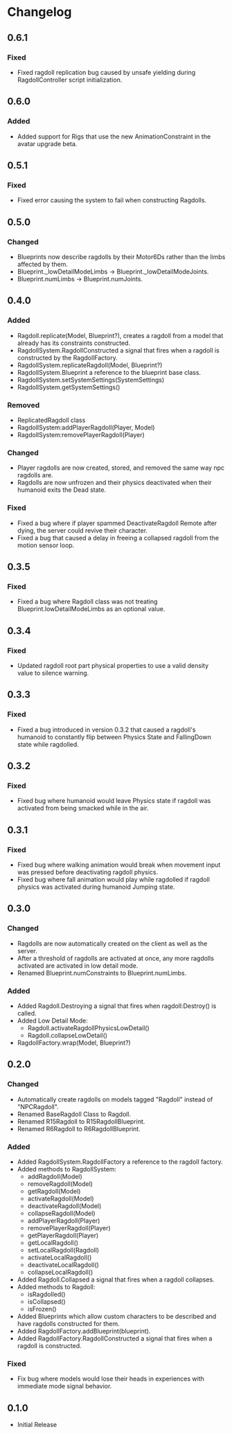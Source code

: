 # Changelog

## 0.6.1
### Fixed

- Fixed ragdoll replication bug caused by unsafe yielding during RagdollController script initialization.

## 0.6.0
### Added

- Added support for Rigs that use the new AnimationConstraint in the avatar upgrade beta.

## 0.5.1
### Fixed

- Fixed error causing the system to fail when constructing Ragdolls.

## 0.5.0
### Changed

- Blueprints now describe ragdolls by their Motor6Ds rather than the limbs affected by them.
- Blueprint._lowDetailModeLimbs -> Blueprint._lowDetailModeJoints.
- Blueprint.numLimbs -> Blueprint.numJoints.

## 0.4.0
### Added

- Ragdoll.replicate(Model, Blueprint?), creates a ragdoll from a model that already has its constraints constructed.
- RagdollSystem.RagdollConstructed a signal that fires when a ragdoll is constructed by the RagdollFactory.
- RagdollSystem.replicateRagdoll(Model, Blueprint?)
- RagdollSystem.Blueprint a reference to the blueprint base class.
- RagdollSystem.setSystemSettings(SystemSettings)
- RagdollSystem.getSystemSettings()

### Removed

- ReplicatedRagdoll class
- RagdollSystem:addPlayerRagdoll(Player, Model)
- RagdollSystem:removePlayerRagdoll(Player)

### Changed

- Player ragdolls are now created, stored, and removed the same way npc ragdolls are.
- Ragdolls are now unfrozen and their physics deactivated when their humanoid exits the Dead state.

### Fixed

- Fixed a bug where if player spammed DeactivateRagdoll Remote after dying, the server could revive their character.
- Fixed a bug that caused a delay in freeing a collapsed ragdoll from the motion sensor loop.

## 0.3.5
### Fixed

- Fixed a bug where Ragdoll class was not treating Blueprint.lowDetailModeLimbs as an optional value.

## 0.3.4
### Fixed

- Updated ragdoll root part physical properties to use a valid density value to silence warning.

## 0.3.3
### Fixed

- Fixed a bug introduced in version 0.3.2 that caused a ragdoll's humanoid to constantly flip between Physics State and FallingDown state while ragdolled.

## 0.3.2
### Fixed

- Fixed bug where humanoid would leave Physics state if ragdoll was activated from being smacked while in the air.

## 0.3.1
### Fixed

- Fixed bug where walking animation would break when movement input was pressed before deactivating ragdoll physics.
- Fixed bug where fall animation would play while ragdolled if ragdoll physics was activated during humanoid Jumping state.

## 0.3.0
### Changed

- Ragdolls are now automatically created on the client as well as the server.
- After a threshold of ragdolls are activated at once, any more ragdolls activated are activated in low detail mode.
- Renamed Blueprint.numConstraints to Blueprint.numLimbs.

### Added

- Added Ragdoll.Destroying a signal that fires when ragdoll:Destroy() is called.
- Added Low Detail Mode:
  - Ragdoll.activateRagdollPhysicsLowDetail()
  - Ragdoll.collapseLowDetail()
- RagdollFactory.wrap(Model, Blueprint?)

## 0.2.0
### Changed

- Automatically create ragdolls on models tagged "Ragdoll" instead of "NPCRagdoll".
- Renamed BaseRagdoll Class to Ragdoll.
- Renamed R15Ragdoll to R15RagdollBlueprint.
- Renamed R6Ragdoll to R6RagdollBlueprint.

### Added

- Added RagdollSystem.RagdollFactory a reference to the ragdoll factory.
- Added methods to RagdollSystem:
  - addRagdoll(Model)
  - removeRagdoll(Model)
  - getRagdoll(Model)
  - activateRagdoll(Model)
  - deactivateRagdoll(Model)
  - collapseRagdoll(Model)
  - addPlayerRagdoll(Player)
  - removePlayerRagdoll(Player)
  - getPlayerRagdoll(Player)
  - getLocalRagdoll()
  - setLocalRagdoll(Ragdoll)
  - activateLocalRagdoll()
  - deactivateLocalRagdoll()
  - collapseLocalRagdoll()
- Added Ragdoll.Collapsed a signal that fires when a ragdoll collapses.
- Added methods to Ragdoll:
  - isRagdolled()
  - isCollapsed()
  - isFrozen()
- Added Blueprints which allow custom characters to be described and have ragdolls constructed for them.
- Added RagdollFactory.addBlueprint(blueprint).
- Added RagdollFactory.RagdollConstructed a signal that fires when a ragdoll is constructed.

### Fixed
- Fix bug where models would lose their heads in experiences with immediate mode signal behavior.

## 0.1.0

- Initial Release